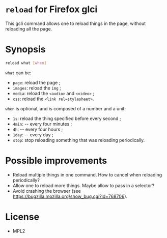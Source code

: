 # `reload` for Firefox glci

This gcli command allows one to reload things in the page, without reloading all
the page.

# Synopsis
```sh
reload what [when]
```

`what` can be:
- `page`: reload the page ;
- `images`: reload the `img` ;
- `media`: reload the `<audio>` and `<video>` ;
- `css`: reload the `<link rel=stylesheet>`.

`when` is optional, and is composed of a number and a unit:
- `1s`: reload the thing specified before every second ;
- `4min`: -- every four minutes ;
- `4h`: -- every four hours ;
- `1day`: -- every day ;
- `stop`: stop reloading something that was reloading periodically.

# Possible improvements
- Reload multiple things in one command. How to cancel when reloading
  periodically?
- Allow one to reload more things. Maybe allow to pass in a selector?
- Avoid crashing the browser (see <https://bugzilla.mozilla.org/show_bug.cgi?id=768706>).

# License
- MPL2
